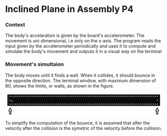 # Inclined Plane in Assembly P4

### Context

The body's accelaration is given by the board's accelerometer. The movement is uni-dimensional, i.e only on the x-axis.
The program reads the input given by the accelerometer periodically and uses it to compute and simulate the body's movement and outputs it in a visual way on the terminal

### Movement's simultaion

The body moves until it finds a wall. When it collides, it should bounce in the opposite direction. The terminal window, with maximum dimension of 80, shows the limits, or walls, as shown in the figure.

![Walls](Walls.png)

To simplify the computation of the bounce, it is assumed that after the velocity after the collision is the symetric of the velocity before the collision.